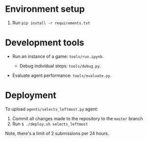 # Environment setup

1. Run `pip install -r requirements.txt`

# Development tools

- Run an instance of a game: `tools/run.ipynb`.

    - Debug individual steps: `tools/debug.py`.

- Evaluate agent performance: `tools/evaluate.py`.

# Deployment

To upload `agents/selects_leftmost.py` agent:

1. Commit all changes made to the repository to the `master` branch
2. Run `$ ./deploy.sh selects_leftmost`

Note, there's a limit of 2 submissions per 24 hours.